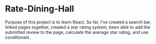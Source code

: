 # Rate-Dining-Hall
Purpose of this project is to learn React.
So far, I've created a search bar, linked pages together, created a star rating system, been able to add the submitted review to the page, calculate the average star rating, and use conditionals.



